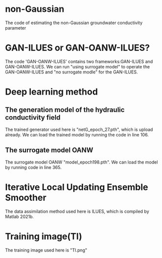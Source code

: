 # non-Gaussian
The code of estimating the non-Gaussian groundwater conductivity parameter
# GAN-ILUES or GAN-OANW-ILUES?
The code 'GAN-OANW-ILUES' contains two frameworks:GAN-ILUES and GAN-OANW-ILUES. We can run "using surrogate model" to operate the GAN-OANW-ILUES and "no surrogate modle" for the GAN-ILUES.
# Deep learning method
## The generation model of the hydraulic conductivity field
The trained generator used here is "netG_epoch_27.pth", which is upload already. We can load the trained model by running the code in line 106.
## The surrogate model OANW
The surrogate model OANW "model_epoch198.pth". We can load the model by running code in line 365.
# Iterative Local Updating Ensemble Smoother
The data assimilation method used here is ILUES, which is compiled by Matlab 2021b. 
# Training image(TI)
The training image used here is "TI.png"

